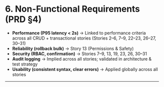 # 6. Non-Functional Requirements (PRD §4)
- **Performance (P95 latency < 2s)** → Linked to performance criteria across all CRUD + transactional stories (Stories 2–6, 7–9, 22–23, 26–27, 30–31)
- **Reliability (rollback bulk)** → Story 13 (Permissions & Safety)
- **Security (RBAC, confirmation)** → Stories 7–9, 13, 19, 23, 26, 30–31
- **Audit logging** → Implied across all stories; validated in architecture & test strategy
- **Usability (consistent syntax, clear errors)** → Applied globally across all stories

---
